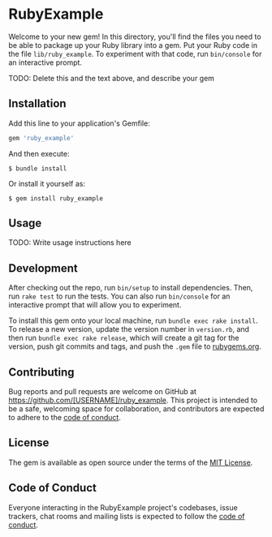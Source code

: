 # RubyExample

Welcome to your new gem! In this directory, you'll find the files you need to be able to package up your Ruby library into a gem. Put your Ruby code in the file `lib/ruby_example`. To experiment with that code, run `bin/console` for an interactive prompt.

TODO: Delete this and the text above, and describe your gem

## Installation

Add this line to your application's Gemfile:

```ruby
gem 'ruby_example'
```

And then execute:

    $ bundle install

Or install it yourself as:

    $ gem install ruby_example

## Usage

TODO: Write usage instructions here

## Development

After checking out the repo, run `bin/setup` to install dependencies. Then, run `rake test` to run the tests. You can also run `bin/console` for an interactive prompt that will allow you to experiment.

To install this gem onto your local machine, run `bundle exec rake install`. To release a new version, update the version number in `version.rb`, and then run `bundle exec rake release`, which will create a git tag for the version, push git commits and tags, and push the `.gem` file to [rubygems.org](https://rubygems.org).

## Contributing

Bug reports and pull requests are welcome on GitHub at https://github.com/[USERNAME]/ruby_example. This project is intended to be a safe, welcoming space for collaboration, and contributors are expected to adhere to the [code of conduct](https://github.com/[USERNAME]/ruby_example/blob/master/CODE_OF_CONDUCT.md).


## License

The gem is available as open source under the terms of the [MIT License](https://opensource.org/licenses/MIT).

## Code of Conduct

Everyone interacting in the RubyExample project's codebases, issue trackers, chat rooms and mailing lists is expected to follow the [code of conduct](https://github.com/[USERNAME]/ruby_example/blob/master/CODE_OF_CONDUCT.md).
